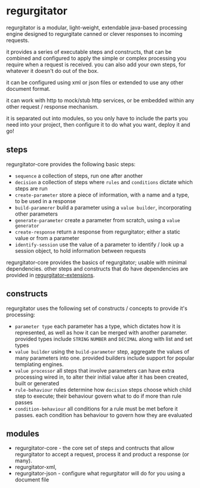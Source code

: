 regurgitator
============
regurgitator is a modular, light-weight, extendable java-based processing engine designed to regurgitate canned or clever responses to incoming requests.

it provides a series of executable steps and constructs, that can be combined and configured to apply the simple or complex processing you require when a request is received.
you can also add your own steps, for whatever it doesn't do out of the box. 

it can be configured using xml or json files or extended to use any other document format.

it can work with http to mock/stub http services, or be embedded within any other request / response mechanism.

it is separated out into modules, so you only have to include the parts you need into your project, then configure it to do what you want, deploy it and go!

steps
-----

regurgitator-core provides the following basic steps:
- ``sequence`` a collection of steps, run one after another
- ``decision`` a collection of steps where ``rules`` and ``conditions`` dictate which steps are run
- ``create-parameter`` store a piece of information, with a name and a type, to be used in a response
- ``build-paramerer`` build a parameter using a ``value builder``, incorporating other parameters
- ``generate-parameter`` create a parameter from scratch, using a ``value generator``
- ``create-response`` return a response from regurgitator; either a static value or from a parameter
- ``identify-session`` use the value of a parameter to identify / look up a session object, to hold information between requests

regurgitator-core provides the basics of regurgitator; usable with minimal dependencies. other steps and constructs that do have dependencies are provided in [regurgitator-extensions](https://github.com/talmeym/regurgitator-extensions).

constructs
----------

regurgitator uses the following set of constructs / concepts to provide it's processing:
- ``parameter type`` each parameter has a type, which dictates how it is represented, as well as how it can be merged with another parameter. provided types include ``STRING`` ``NUMBER`` and ``DECIMAL`` along with list and set types
- ``value builder`` using the ``build-parameter`` step, aggregate the values of many parameters into one. provided builders include support for popular templating engines. 
- ``value processor`` all steps that involve parameters can have extra processing wired in, to alter their initial value after it has been created, built or generated
- ``rule-behaviour`` rules determine how ``decision`` steps choose which child step to execute; their behaviour govern what to do if more than rule passes
- ``condition-behaviour`` all conditions for a rule must be met before it passes. each condition has behaviour to govern how they are evaluated

modules
-------

- regurgitator-core - the core set of steps and contructs that allow regurgitator to accept a request, process it and product a response (or many).
- regurgitator-xml,
- regurgitator-json - configure what regurgitator will do for you using a document file
